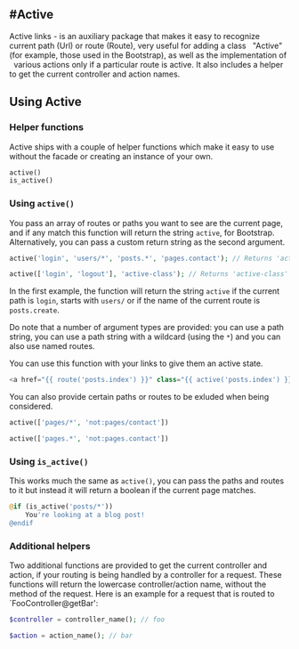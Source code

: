 #Active
----------

Active links - is an auxiliary package that makes it easy to recognize
  current path (Url) or route (Route), very useful for adding a class
  "Active" (for example, those used in the Bootstrap), as well as the implementation of
  various actions only if a particular route is active.
It also includes a helper to get the current controller and action names.

## Using Active

### Helper functions

Active ships with a couple of helper functions which make it easy to use without the facade or creating an instance of your own.

```php
active()
is_active()
```

### Using `active()`

You pass an array of routes or paths you want to see are the current page, and if any match this function will return the string `active`, for Bootstrap. Alternatively, you can pass a custom return string as the second argument.

```php
active('login', 'users/*', 'posts.*', 'pages.contact'); // Returns 'active' if the current route matches any path or route name.

active(['login', 'logout'], 'active-class'); // Returns 'active-class' if the current route is 'login' or 'logout'.
```

In the first example, the function will return the string `active` if the current path is `login`, starts with `users/` or if the name of the current route is `posts.create`.

Do note that a number of argument types are provided: you can use a path string, you can use a path string with a wildcard (using the `*`) and you can also use named routes.

You can use this function with your links to give them an active state.

```php
<a href="{{ route('posts.index') }}" class="{{ active('posts.index') }}">All posts</a>
```

You can also provide certain paths or routes to be exluded when being considered.

```php
active(['pages/*', 'not:pages/contact'])

active(['pages.*', 'not:pages.contact'])
```

### Using `is_active()`

This works much the same as `active()`, you can pass the paths and routes to it but instead it will return a boolean if the current page matches. 

```php
@if (is_active('posts/*'))
    You're looking at a blog post!
@endif
```

### Additional helpers

Two additional functions are provided to get the current controller and action, if your routing is being handled by a controller for a request. These functions will return the lowercase controller/action name, without the method of the request. Here is an example for a request that is routed to `FooController@getBar':

```php
$controller = controller_name(); // foo

$action = action_name(); // bar
```